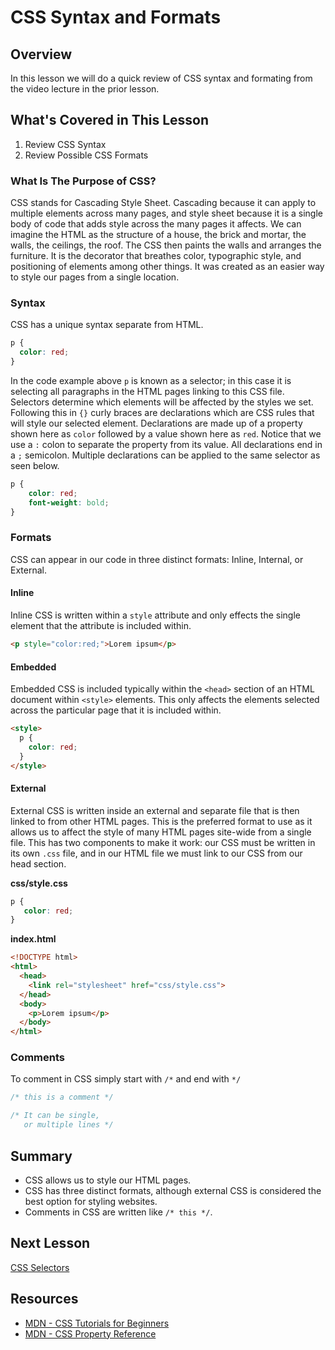 # CSS Syntax and Formats

## Overview

In this lesson we will do a quick review of CSS syntax and formating from the video lecture in the prior lesson.

## What's Covered in This Lesson 

1. Review CSS Syntax
2. Review Possible CSS Formats

### What Is The Purpose of CSS?

CSS stands for Cascading Style Sheet. Cascading because it can apply to multiple elements across many pages, and style sheet because it is a single body of code that adds style across the many pages it affects. We can imagine the HTML as the structure of a house, the brick and mortar, the walls, the ceilings, the roof. The CSS then paints the walls and arranges the furniture. It is the decorator that breathes color, typographic style, and positioning of elements among other things. It was created as an easier way to style our pages from a single location.

### Syntax

CSS has a unique syntax separate from HTML.

```css
p { 
  color: red;
}
```

In the code example above `p` is known as a selector; in this case it is selecting all paragraphs in the HTML pages linking to this CSS file. Selectors determine which elements will be affected by the styles we set. Following this in `{}` curly braces are declarations which are CSS rules that will style our selected element. Declarations are made up of a property shown here as `color` followed by a value shown here as `red`. Notice that we use a `:` colon to separate the property from its value. All declarations end in a `;` semicolon. Multiple declarations can be applied to the same selector as seen below. 

```css
p {
    color: red;
    font-weight: bold;
}
```
### Formats

CSS can appear in our code in three distinct formats: Inline, Internal, or External.

#### Inline

Inline CSS is written within a `style` attribute and only effects the single element that the attribute is included within.

```html
<p style="color:red;">Lorem ipsum</p>
```

#### Embedded

Embedded CSS is included typically within the `<head>` section of an HTML document within `<style>` elements. This only affects the elements selected across the particular page that it is included within.

```html
<style>
  p {
    color: red;
  }
</style>
```
#### External

External CSS is written inside an external and separate file that is then linked to from other HTML pages. This is the preferred format to use as it allows us to affect the style of many HTML pages site-wide from a single file. This has two components to make it work: our CSS must be written in its own `.css` file, and in our HTML file we must link to our CSS from our head section.

**css/style.css**

```css
p {
   color: red; 
}
```

**index.html**

```html
<!DOCTYPE html>
<html>
  <head>
    <link rel="stylesheet" href="css/style.css">
  </head>
  <body>
    <p>Lorem ipsum</p>
  </body>
</html>
```

### Comments

To comment in CSS simply start with `/*` and end with `*/`

```css
/* this is a comment */

/* It can be single, 
   or multiple lines */
```

## Summary

- CSS allows us to style our HTML pages.
- CSS has three distinct formats, although external CSS is considered the best option for styling websites.
- Comments in CSS are written like `/* this */`.

## Next Lesson

[CSS Selectors](3.md)

## Resources

- [MDN - CSS Tutorials for Beginners](https://developer.mozilla.org/en-US/docs/Web/Guide/CSS/Getting_started)
- [MDN - CSS Property Reference](https://developer.mozilla.org/en-US/docs/Web/CSS/Reference)
